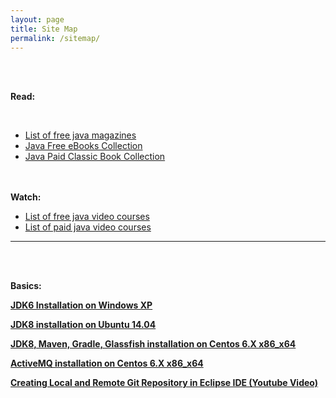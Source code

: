 ```yaml
---
layout: page
title: Site Map
permalink: /sitemap/
---
```


<br/><br/>


**Read:**

<br/>

<ul>
<li><a href="/library/magazines/java_magazine/">List of free java magazines</a></li>
<li><a href="http://javadev.org/jekyll/update/2015/03/07/java-free-ebooks-collection.html">Java Free eBooks Collection</a></li>
<li><a href="/library/books/classic/">Java Paid Classic Book Collection</a></li>
</ul>


<br/><br/>
**Watch:**
<br/>

<ul>
<li><a href="http://javadev.org/jekyll/update/2015/02/15/java-free-video-courses-collection.html">List of free java video courses</a></li>
<li><a href="http://javadev.org/jekyll/update/2015/02/15/java-paid-video-courses-collection.html">List of paid java video courses</a></li>


</ul>


___


<br/><br/>

**Basics:**


<strong><a href="/java_basics/installation/jdk/6/windows/xp/">JDK6 Installation on Windows XP</a></strong>


<strong><a href="/java_basics/installation/jdk/8/linux/ubuntu/14.04/x86_x64/">JDK8 installation on Ubuntu 14.04</a></strong>


<strong><a href="/java_basics/installation/jdk/8/linux/centos/6/x86_x64/">JDK8, Maven, Gradle, Glassfish installation on Centos 6.X x86_x64</a></strong>

<strong><a href="/java_basics/installation/activemq/centos/6/x86_x64/">ActiveMQ installation on Centos 6.X x86_x64</a></strong>


<strong><a href="/java_basics/git/eclipse/">Creating Local and Remote Git Repository in Eclipse IDE (Youtube Video)</a></strong>
